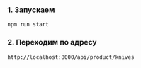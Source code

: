 
### 1. Запускаем
`npm run start`

### 2. Переходим по адресу 
`http://localhost:8000/api/product/knives`


